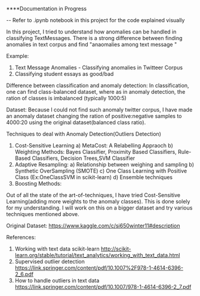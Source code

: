 
****Documentation in Progress

-- Refer to .ipynb notebook in this project for the code explained visually

In this project, I tried to understand how anomalies can be handled in classifying TextMessages. There is a strong difference between finding anomalies in text corpus and find "anaomalies among text message "

Example: 

1) Text Message Anomalies - Classifying anomalies in Twitteer Corpus
2) Classifying student essays as good/bad

Difference between classification and anomaly detection:
     In classification, one can find class-balanced dataset, where as in anomaly detection, the ration of classes is imbalanced (typically 1000:5)
     
Dataset:
   Because I could not find such anomaly twitter corpus, I have made an anomaly dataset changing the ration of positive:negative samples to 4000:20 using the original dataset(balanced class ratio). 
   
Techniques to deal with Anomaly Detection(Outliers Detection)

1) Cost-Sensitive Learning
     a) MetaCost: A Relabelling Appraoch
     b) Weighting Methods: Bayes Classifier, Proximity Based Classifiers, Rule-Based Classifiers, Decision Trees,SVM Classifier
2) Adaptive Resampling:
     a) Relationship between weighing and sampling
     b) Synthetic OverSampling (SMOTE)
     c) One Class Learning with Positive Class (Ex:OneClassSVM in scikit-learn)
     d) Ensemble techniques
3) Boosting Methods:
     
   
Out of all the state of the art-of-techniques, I have tried Cost-Sensitive Learning(adding more weights to the anomaly classes). This is
done solely for my understanding. I will work on this on a bigger dataset and try various techniques mentioned above.

Original Dataset:
https://www.kaggle.com/c/si650winter11#description

References:
1) Working with text data scikit-learn
http://scikit-learn.org/stable/tutorial/text_analytics/working_with_text_data.html
2) Supervised outlier detection
https://link.springer.com/content/pdf/10.1007%2F978-1-4614-6396-2_6.pdf
3) How to handle outliers in text data
https://link.springer.com/content/pdf/10.1007/978-1-4614-6396-2_7.pdf
